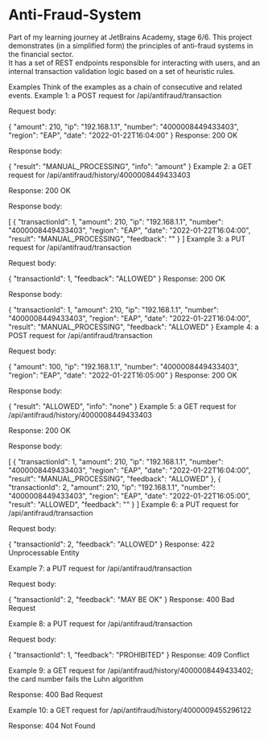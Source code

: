 # Anti-Fraud-System
Part of my learning journey at JetBrains Academy, stage 6/6.
This project demonstrates (in a simplified form) the principles of anti-fraud systems in the financial sector.  
It has a set of REST endpoints responsible for interacting with users, and an internal transaction validation 
logic based on a set of heuristic rules.

Examples
Think of the examples as a chain of consecutive and related events.
Example 1: a POST request for /api/antifraud/transaction

Request body:

{
  "amount": 210,
  "ip": "192.168.1.1",
  "number": "4000008449433403",
  "region": "EAP",
  "date": "2022-01-22T16:04:00"
}
Response: 200 OK

Response body:

{
   "result": "MANUAL_PROCESSING",
   "info": "amount"
}
Example 2: a GET request for /api/antifraud/history/4000008449433403

Response: 200 OK

Response body:

[
  {
  "transactionId": 1,
  "amount": 210,
  "ip": "192.168.1.1",
  "number": "4000008449433403",
  "region": "EAP",
  "date": "2022-01-22T16:04:00",
  "result": "MANUAL_PROCESSING",
  "feedback": ""
  }
]
Example 3: a PUT request for /api/antifraud/transaction

Request body:

{
   "transactionId": 1,
   "feedback": "ALLOWED"
}
Response: 200 OK

Response body:

{
  "transactionId": 1,
  "amount": 210,
  "ip": "192.168.1.1",
  "number": "4000008449433403",
  "region": "EAP",
  "date": "2022-01-22T16:04:00",
  "result": "MANUAL_PROCESSING",
  "feedback": "ALLOWED"
}
Example 4: a POST request for /api/antifraud/transaction

Request body:

{
  "amount": 100,
  "ip": "192.168.1.1",
  "number": "4000008449433403",
  "region": "EAP",
  "date": "2022-01-22T16:05:00"
}
Response: 200 OK

Response body:

{
   "result": "ALLOWED",
   "info": "none"
}
Example 5: a GET request for /api/antifraud/history/4000008449433403

Response: 200 OK

Response body:

[
  {
  "transactionId": 1,
  "amount": 210,
  "ip": "192.168.1.1",
  "number": "4000008449433403",
  "region": "EAP",
  "date": "2022-01-22T16:04:00",
  "result": "MANUAL_PROCESSING",
  "feedback": "ALLOWED"
  },
  {
  "transactionId": 2,
  "amount": 210,
  "ip": "192.168.1.1",
  "number": "4000008449433403",
  "region": "EAP",
  "date": "2022-01-22T16:05:00",
  "result": "ALLOWED",
  "feedback": ""
  }
]
Example 6: a PUT request for /api/antifraud/transaction

Request body:

{
   "transactionId": 2,
   "feedback": "ALLOWED"
}
Response: 422 Unprocessable Entity

Example 7: a PUT request for /api/antifraud/transaction

Request body:

{
   "transactionId": 2,
   "feedback": "MAY BE OK"
}
Response: 400 Bad Request

Example 8: a PUT request for /api/antifraud/transaction

Request body:

{
   "transactionId": 1,
   "feedback": "PROHIBITED"
}
Response: 409 Conflict

Example 9: a GET request for /api/antifraud/history/4000008449433402; the card number fails the Luhn algorithm

Response: 400 Bad Request

Example 10: a GET request for /api/antifraud/history/4000009455296122

Response: 404 Not Found
